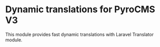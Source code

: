 # Dynamic translations for PyroCMS V3

This module provides fast dynamic translations with Laravel Translator module.
